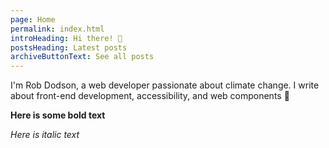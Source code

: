 ```yaml
---
page: Home
permalink: index.html
introHeading: Hi there! 👋
postsHeading: Latest posts
archiveButtonText: See all posts
---
```


I'm Rob Dodson, a web developer passionate about climate change.
I write about front-end development, accessibility, and web components 🐝

**Here is some bold text**

<i>Here is italic text</i>

